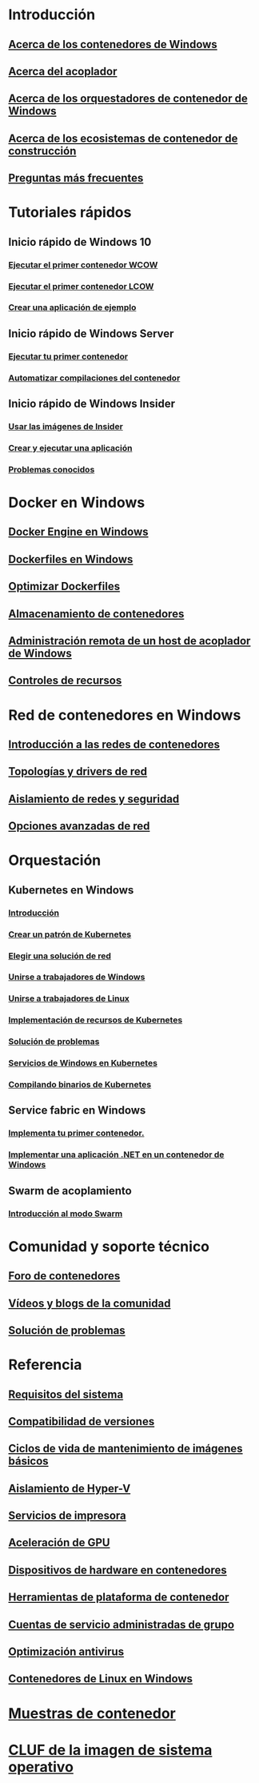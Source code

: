 # Introducción
## [Acerca de los contenedores de Windows](about/index.md)
## [Acerca del acoplador](about/docker-overview.md)
## [Acerca de los orquestadores de contenedor de Windows](about/overview-container-orchestrators.md)
## [Acerca de los ecosistemas de contenedor de construcción](about/container-ecosystem.md)
## [Preguntas más frecuentes](about/faq.md)

# Tutoriales rápidos
## Inicio rápido de Windows 10
### [Ejecutar el primer contenedor WCOW](quick-start/quick-start-windows-10.md)
### [Ejecutar el primer contenedor LCOW](quick-start/quick-start-windows-10-linux.md)
### [Crear una aplicación de ejemplo](quick-start/building-sample-app.md)
## Inicio rápido de Windows Server
### [Ejecutar tu primer contenedor](quick-start/quick-start-windows-server.md)
### [Automatizar compilaciones del contenedor](quick-start/quick-start-images.md)
## Inicio rápido de Windows Insider
### [Usar las imágenes de Insider](quick-start/Using-Insider-Container-Images.md)
### [Crear y ejecutar una aplicación](quick-start/Nano-RS3-.NET-Core-and-PS.md)
### [Problemas conocidos](quick-start/Insider-Known-Issues.md)

# Docker en Windows
## [Docker Engine en Windows](manage-docker/configure-docker-daemon.md)
## [Dockerfiles en Windows](manage-docker/manage-windows-dockerfile.md)
## [Optimizar Dockerfiles](manage-docker/optimize-windows-dockerfile.md)
## [Almacenamiento de contenedores](manage-containers/container-storage.md)
## [Administración remota de un host de acoplador de Windows](management/manage_remotehost.md)
## [Controles de recursos](manage-containers/resource-controls.md)

# Red de contenedores en Windows
## [Introducción a las redes de contenedores](container-networking/architecture.md)
## [Topologías y drivers de red](container-networking/network-drivers-topologies.md)
## [Aislamiento de redes y seguridad](container-networking/network-isolation-security.md)
## [Opciones avanzadas de red](container-networking/advanced.md)

# Orquestación
## Kubernetes en Windows 
### [Introducción](kubernetes/getting-started-kubernetes-windows.md)
### [Crear un patrón de Kubernetes](kubernetes/creating-a-linux-master.md)
### [Elegir una solución de red](kubernetes/network-topologies.md)
### [Unirse a trabajadores de Windows](kubernetes/joining-windows-workers.md)
### [Unirse a trabajadores de Linux](kubernetes/joining-linux-workers.md)
### [Implementación de recursos de Kubernetes](kubernetes/deploying-resources.md)
### [Solución de problemas](kubernetes/common-problems.md)
### [Servicios de Windows en Kubernetes](kubernetes/kube-windows-services.md)
### [Compilando binarios de Kubernetes](kubernetes/compiling-kubernetes-binaries.md)
## Service fabric en Windows
### [Implementa tu primer contenedor.](/azure/service-fabric/service-fabric-quickstart-containers)
### [Implementar una aplicación .NET en un contenedor de Windows](/azure/service-fabric/service-fabric-host-app-in-a-container) 
## Swarm de acoplamiento
### [Introducción al modo Swarm](manage-containers/swarm-mode.md)

# Comunidad y soporte técnico
## [Foro de contenedores](https://social.msdn.microsoft.com/Forums/home?forum=windowscontainers)
## [Vídeos y blogs de la comunidad](communitylinks.md)
## [Solución de problemas](troubleshooting.md)

# Referencia
## [Requisitos del sistema](deploy-containers/system-requirements.md)
## [Compatibilidad de versiones](deploy-containers/version-compatibility.md)
## [Ciclos de vida de mantenimiento de imágenes básicos](deploy-containers/base-image-lifecycle.md)
## [Aislamiento de Hyper-V](manage-containers/hyperv-container.md)
## [Servicios de impresora](deploy-containers/print-spooler.md)
## [Aceleración de GPU](deploy-containers/gpu-acceleration.md)
## [Dispositivos de hardware en contenedores](deploy-containers/hardware-devices-in-containers.md)
## [Herramientas de plataforma de contenedor](deploy-containers/containerd.md)
## [Cuentas de servicio administradas de grupo](manage-containers/manage-serviceaccounts.md)
## [Optimización antivirus](https://docs.microsoft.com/windows-hardware/drivers/ifs/anti-virus-optimization-for-windows-containers)
## [Contenedores de Linux en Windows](deploy-containers/linux-containers.md)

# [Muestras de contenedor](samples.md)

# [CLUF de la imagen de sistema operativo](Images_EULA.md)
